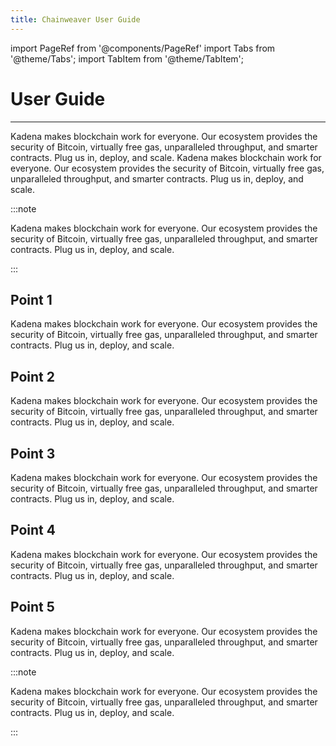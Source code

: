 ```yaml
---
title: Chainweaver User Guide
---
```


import PageRef from '@components/PageRef'
import Tabs from '@theme/Tabs';
import TabItem from '@theme/TabItem';

# User Guide

---

Kadena makes blockchain work for everyone. Our ecosystem provides the security of Bitcoin, virtually free gas, unparalleled throughput, and smarter contracts. Plug us in, deploy, and scale. Kadena makes blockchain work for everyone. Our ecosystem provides the security of Bitcoin, virtually free gas, unparalleled throughput, and smarter contracts. Plug us in, deploy, and scale.

:::note

Kadena makes blockchain work for everyone. Our ecosystem provides the security of Bitcoin, virtually free gas, unparalleled throughput, and smarter contracts. Plug us in, deploy, and scale.

:::

## Point 1​

Kadena makes blockchain work for everyone. Our ecosystem provides the security of Bitcoin, virtually free gas, unparalleled throughput, and smarter contracts. Plug us in, deploy, and scale.

## Point 2

Kadena makes blockchain work for everyone. Our ecosystem provides the security of Bitcoin, virtually free gas, unparalleled throughput, and smarter contracts. Plug us in, deploy, and scale.

## Point 3​

Kadena makes blockchain work for everyone. Our ecosystem provides the security of Bitcoin, virtually free gas, unparalleled throughput, and smarter contracts. Plug us in, deploy, and scale.

## Point 4​

Kadena makes blockchain work for everyone. Our ecosystem provides the security of Bitcoin, virtually free gas, unparalleled throughput, and smarter contracts. Plug us in, deploy, and scale.

## Point 5​

Kadena makes blockchain work for everyone. Our ecosystem provides the security of Bitcoin, virtually free gas, unparalleled throughput, and smarter contracts. Plug us in, deploy, and scale.

:::note

Kadena makes blockchain work for everyone. Our ecosystem provides the security of Bitcoin, virtually free gas, unparalleled throughput, and smarter contracts. Plug us in, deploy, and scale.

:::
